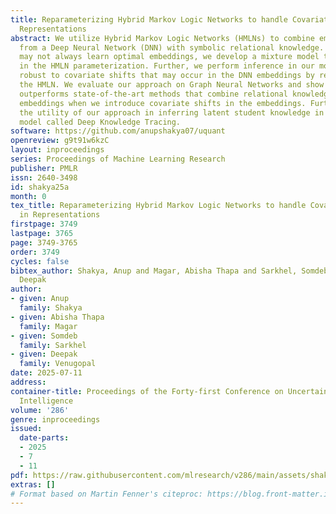 ```yaml
---
title: Reparameterizing Hybrid Markov Logic Networks to handle Covariate-Shift in
  Representations
abstract: We utilize Hybrid Markov Logic Networks (HMLNs) to combine embeddings learned
  from a Deep Neural Network (DNN) with symbolic relational knowledge. Since a DNN
  may not always learn optimal embeddings, we develop a mixture model to reduce variance
  in the HMLN parameterization. Further, we perform inference in our model that is
  robust to covariate shifts that may occur in the DNN embeddings by reparameterizing
  the HMLN. We evaluate our approach on Graph Neural Networks and show that our approach
  outperforms state-of-the-art methods that combine relational knowledge with DNN
  embeddings when we introduce covariate shifts in the embeddings. Further, we demonstrate
  the utility of our approach in inferring latent student knowledge in a cognitive
  model called Deep Knowledge Tracing.
software: https://github.com/anupshakya07/uquant
openreview: g9t91w6kzC
layout: inproceedings
series: Proceedings of Machine Learning Research
publisher: PMLR
issn: 2640-3498
id: shakya25a
month: 0
tex_title: Reparameterizing Hybrid Markov Logic Networks to handle Covariate-Shift
  in Representations
firstpage: 3749
lastpage: 3765
page: 3749-3765
order: 3749
cycles: false
bibtex_author: Shakya, Anup and Magar, Abisha Thapa and Sarkhel, Somdeb and Venugopal,
  Deepak
author:
- given: Anup
  family: Shakya
- given: Abisha Thapa
  family: Magar
- given: Somdeb
  family: Sarkhel
- given: Deepak
  family: Venugopal
date: 2025-07-11
address:
container-title: Proceedings of the Forty-first Conference on Uncertainty in Artificial
  Intelligence
volume: '286'
genre: inproceedings
issued:
  date-parts:
  - 2025
  - 7
  - 11
pdf: https://raw.githubusercontent.com/mlresearch/v286/main/assets/shakya25a/shakya25a.pdf
extras: []
# Format based on Martin Fenner's citeproc: https://blog.front-matter.io/posts/citeproc-yaml-for-bibliographies/
---
```

